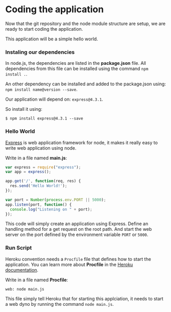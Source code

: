 # Coding the application

Now that the git repository and the node module structure are setup, we are ready to start coding the application.

This application will be a simple hello world.

### Instaling our dependencies

In node.js, the dependencies are listed in the **package.json** file. All dependencies from this file can be installed using the command `npm install .`.

An other dependency can be installed and added to the package.json using: `npm install name@version --save`.

Our application will depend on: `express@4.3.1`.

So install it using:

```
$ npm install express@4.3.1 --save
```

### Hello World

[Express](http://expressjs.com/) is web application framework for node, it makes it really easy to write web application using node.

Write in a file named **main.js**:

```js
var express = require("express");
var app = express();

app.get('/', function(req, res) {
  res.send('Hello World!');
});

var port = Number(process.env.PORT || 5000);
app.listen(port, function() {
  console.log("Listening on " + port);
});

```

This code will simply create an application using Express. Define an handling method for a get request on the root path. And start the web server on the port defined by the environment variable `PORT` or `5000`.

### Run Script

Heroku convention needs a `Procfile` file that defines how to start the application. You can learn more about **Procfile** in the [Heroku documentation](https://devcenter.heroku.com/articles/procfile).

Write in a file named **Procfile**:

```
web: node main.js
```

This file simply tell Heroku that for starting this applciation, it needs to start a web dyno by running the command `node main.js`.
